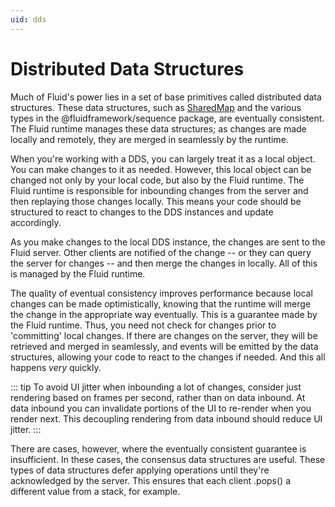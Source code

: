 ```yaml
---
uid: dds
---
```


# Distributed Data Structures

Much of Fluid's power lies in a set of base primitives called distributed data structures. These data structures, such
as [SharedMap](./SharedMap.md) and the various types in the @fluidframework/sequence package, are eventually consistent.
The Fluid runtime manages these data structures; as changes are made locally and remotely, they are merged in seamlessly
by the runtime.

When you're working with a DDS, you can largely treat it as a local object. You can make changes to it as needed.
However, this local object can be changed not only by your local code, but also by the Fluid runtime. The Fluid runtime
is responsible for inbounding changes from the server and then replaying those changes locally. This means your code
should be structured to react to changes to the DDS instances and update accordingly.

As you make changes to the local DDS instance, the changes are sent to the Fluid server. Other clients are notified of
the change -- or they can query the server for changes -- and then merge the changes in locally. All of this is managed
by the Fluid runtime.

The quality of eventual consistency improves performance because local changes can be made optimistically, knowing that
the runtime will merge the change in the appropriate way eventually. This is a guarantee made by the Fluid runtime.
Thus, you need not check for changes prior to 'committing' local changes. If there are changes on the server, they will
be retrieved and merged in seamlessly, and events will be emitted by the data structures, allowing your code to react to
the changes if needed. And this all happens _very_ quickly.

::: tip
To avoid UI jitter when inbounding a lot of changes, consider just rendering based on frames per second, rather than on
data inbound. At data inbound you can invalidate portions of the UI to re-render when you render next. This decoupling
rendering from data inbound should reduce UI jitter.
:::

There are cases, however, where the eventually consistent guarantee is insufficient. In these cases, the consensus data
structures are useful. These types of data structures defer applying operations until they're acknowledged by the
server. This ensures that each client .pops() a different value from a stack, for example.

<!-- The content for this section will come from this [source document][1].

[1]: https://microsoft.sharepoint.com/:w:/t/Prague/EbN0Q0YfRpxLhvu71KvtpacBWAUoOm88XDRXd_p-6GfmfQ?e=3DckiM

<iframe src="https://microsoft.sharepoint.com/teams/Prague/_layouts/15/Doc.aspx?sourcedoc={464374b3-461f-4b9c-86fb-bbd4abeda5a7}&amp;action=embedview&amp;wdStartOn=1" width="695px" height="1000px" frameborder="0">This is an embedded <a target="_blank" href="https://office.com">Microsoft Office</a> document, powered by <a target="_blank" href="https://office.com/webapps">Office</a>.</iframe> -->
